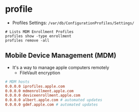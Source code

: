 # profile

- Profiles Settings: `/var/db/ConfigurationProfiles/Settings/`

```shell
# Lists MDM Enrollment Profiles
profiles show -type enrollment
profiles remove -all
```

## Mobile Device Management (MDM)

- It's a way to manage apple computers remotely
  - FileVault encryption

```conf
# MDM hosts
0.0.0.0 iprofiles.apple.com
0.0.0.0 mdmenrollment.apple.com
0.0.0.0 deviceenrollment.apple.com
0.0.0.0 albert.apple.com # automated updates
0.0.0.0 gdmf.apple.com # automated updates
```
